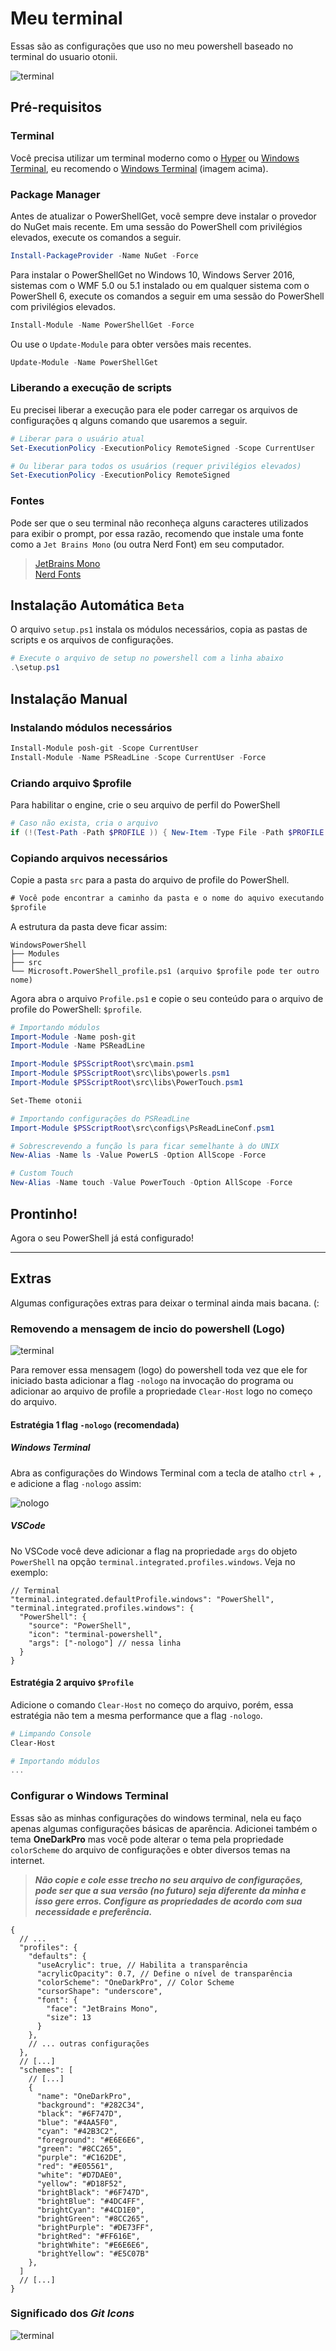# Meu terminal

Essas são as configurações que uso no meu powershell baseado no terminal do usuario otonii.

![terminal](./images/terminal.png)

## Pré-requisitos

### Terminal

Você precisa utilizar um terminal moderno como o [Hyper](https://hyper.is/) ou [Windows Terminal](https://github.com/microsoft/terminal), eu recomendo o [Windows Terminal](https://github.com/microsoft/terminal) (imagem acima).

### Package Manager

Antes de atualizar o PowerShellGet, você sempre deve instalar o provedor do NuGet mais recente. Em uma sessão do PowerShell com privilégios elevados, execute os comandos a seguir.

```ps1
Install-PackageProvider -Name NuGet -Force
```

Para instalar o PowerShellGet no Windows 10, Windows Server 2016, sistemas com o WMF 5.0 ou 5.1 instalado ou em qualquer sistema com o PowerShell 6, execute os comandos a seguir em uma sessão do PowerShell com privilégios elevados.

```ps1
Install-Module -Name PowerShellGet -Force
```

Ou use o `Update-Module` para obter versões mais recentes.

```ps1
Update-Module -Name PowerShellGet
```

### Liberando a execução de scripts

Eu precisei liberar a execução para ele poder carregar os arquivos de configurações q alguns comando que usaremos a seguir.

```ps1
# Liberar para o usuário atual
Set-ExecutionPolicy -ExecutionPolicy RemoteSigned -Scope CurrentUser

# Ou liberar para todos os usuários (requer privilégios elevados)
Set-ExecutionPolicy -ExecutionPolicy RemoteSigned
```

### Fontes

Pode ser que o seu terminal não reconheça alguns caracteres utilizados para exibir o prompt, por essa razão, recomendo que instale uma fonte como a `Jet Brains Mono` (ou outra Nerd Font) em seu computador.

> [JetBrains Mono](https://www.jetbrains.com/lp/mono/)  
> [Nerd Fonts](https://github.com/ryanoasis/nerd-fonts/releases/)

## Instalação Automática `Beta`

O arquivo `setup.ps1` instala os módulos necessários, copia as pastas de scripts e os arquivos de configurações.

```ps1
# Execute o arquivo de setup no powershell com a linha abaixo
.\setup.ps1
```

## Instalação Manual

### Instalando módulos necessários

```ps1
Install-Module posh-git -Scope CurrentUser
Install-Module -Name PSReadLine -Scope CurrentUser -Force
```

### Criando arquivo $profile

Para habilitar o engine, crie o seu arquivo de perfil do PowerShell

```ps1
# Caso não exista, cria o arquivo
if (!(Test-Path -Path $PROFILE )) { New-Item -Type File -Path $PROFILE -Force }
```

### Copiando arquivos necessários

Copie a pasta `src` para a pasta do arquivo de profile do PowerShell.

```ps
# Você pode encontrar a caminho da pasta e o nome do aquivo executando o comando abaixo no powershell
$profile
```

A estrutura da pasta deve ficar assim:

```
WindowsPowerShell
├── Modules
├── src
└── Microsoft.PowerShell_profile.ps1 (arquivo $profile pode ter outro nome)
```

Agora abra o arquivo `Profile.ps1` e copie o seu conteúdo para o arquivo de profile do PowerShell: `$profile`.

```ps1
# Importando módulos
Import-Module -Name posh-git
Import-Module -Name PSReadLine

Import-Module $PSScriptRoot\src\main.psm1
Import-Module $PSScriptRoot\src\libs\powerls.psm1
Import-Module $PSScriptRoot\src\libs\PowerTouch.psm1

Set-Theme otonii

# Importando configurações do PSReadLine
Import-Module $PSScriptRoot\src\configs\PsReadLineConf.psm1

# Sobrescrevendo a função ls para ficar semelhante à do UNIX
New-Alias -Name ls -Value PowerLS -Option AllScope -Force

# Custom Touch
New-Alias -Name touch -Value PowerTouch -Option AllScope -Force
```

## Prontinho!

Agora o seu PowerShell já está configurado!

---

## Extras

Algumas configurações extras para deixar o terminal ainda mais bacana. (:

### Removendo a mensagem de incio do powershell (Logo)

![terminal](./images/welcome.png)

Para remover essa mensagem (logo) do powershell toda vez que ele for iniciado
basta adicionar a flag `-nologo` na invocação do programa ou adicionar ao
arquivo de profile a propriedade `Clear-Host` logo no começo do arquivo.

#### Estratégia 1 flag `-nologo` (recomendada)

##### Windows Terminal

Abra as configurações do Windows Terminal com a tecla de atalho `ctrl` + `,` e adicione a flag `-nologo` assim:

![nologo](images/set-nologo-ps.png)

##### VSCode

No VSCode você deve adicionar a flag na propriedade `args` do objeto `PowerShell` na opção `terminal.integrated.profiles.windows`. Veja no exemplo:

```jsonc
// Terminal
"terminal.integrated.defaultProfile.windows": "PowerShell",
"terminal.integrated.profiles.windows": {
  "PowerShell": {
    "source": "PowerShell",
    "icon": "terminal-powershell",
    "args": ["-nologo"] // nessa linha
  }
}
```

#### Estratégia 2 arquivo `$Profile`

Adicione o comando `Clear-Host` no começo do arquivo, porém, essa estratégia não tem a mesma performance que a flag `-nologo`.

```ps1
# Limpando Console
Clear-Host

# Importando módulos
...
```

### Configurar o Windows Terminal

Essas são as minhas configurações do windows terminal, nela eu faço apenas algumas configurações básicas de aparência. Adicionei também o tema **OneDarkPro** mas você pode alterar o tema pela propriedade `colorScheme` do arquivo de configurações e obter diversos temas na internet.  
> ***Não copie e cole esse trecho no seu arquivo de configurações, pode ser que a sua versão (no futuro) seja diferente da minha e isso gere erros. Configure as propriedades de acordo com sua necessidade e preferência.***

```jsonc
{
  // ...
  "profiles": {
    "defaults": {
      "useAcrylic": true, // Habilita a transparência
      "acrylicOpacity": 0.7, // Define o nível de transparência
      "colorScheme": "OneDarkPro", // Color Scheme
      "cursorShape": "underscore",
      "font": {
        "face": "JetBrains Mono",
        "size": 13
      }
    },
    // ... outras configurações
  },
  // [...]
  "schemes": [
    // [...]
    {
      "name": "OneDarkPro",
      "background": "#282C34",
      "black": "#6F747D",
      "blue": "#4AA5F0",
      "cyan": "#42B3C2",
      "foreground": "#E6E6E6",
      "green": "#8CC265",
      "purple": "#C162DE",
      "red": "#E05561",
      "white": "#D7DAE0",
      "yellow": "#D18F52",
      "brightBlack": "#6F747D",
      "brightBlue": "#4DC4FF",
      "brightCyan": "#4CD1E0",
      "brightGreen": "#8CC265",
      "brightPurple": "#DE73FF",
      "brightRed": "#FF616E",
      "brightWhite": "#E6E6E6",
      "brightYellow": "#E5C07B"
    },
  ]
  // [...]
}
```

### Significado dos *Git Icons*

![terminal](./images/prompt.png)
